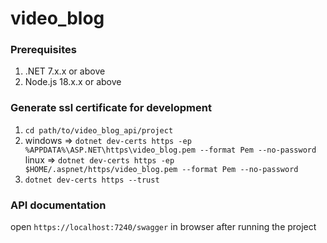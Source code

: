 # video_blog

### Prerequisites
1. .NET 7.x.x or above
2. Node.js 18.x.x or above

### Generate ssl certificate for development
1. `cd path/to/video_blog_api/project`
2. windows => `dotnet dev-certs https -ep %APPDATA%\ASP.NET\https\video_blog.pem --format Pem --no-password`  
   linux => `dotnet dev-certs https -ep $HOME/.aspnet/https/video_blog.pem --format Pem --no-password`
3. `dotnet dev-certs https --trust`

### API documentation
open `https://localhost:7240/swagger` in browser after running the project